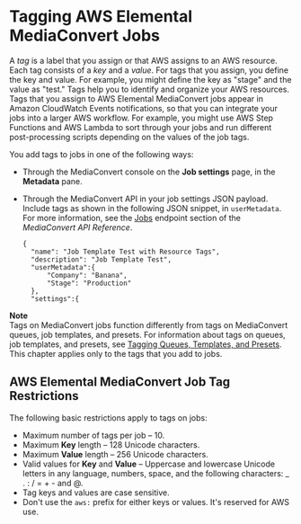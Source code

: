 # Tagging AWS Elemental MediaConvert Jobs<a name="tagging-jobs"></a>

A *tag* is a label that you assign or that AWS assigns to an AWS resource\. Each tag consists of a *key* and a *value*\. For tags that you assign, you define the key and value\. For example, you might define the key as "stage" and the value as "test\." Tags help you to identify and organize your AWS resources\. Tags that you assign to AWS Elemental MediaConvert jobs appear in Amazon CloudWatch Events notifications, so that you can integrate your jobs into a larger AWS workflow\. For example, you might use AWS Step Functions and AWS Lambda to sort through your jobs and run different post\-processing scripts depending on the values of the job tags\.

You add tags to jobs in one of the following ways:
+ Through the MediaConvert console on the **Job settings** page, in the **Metadata** pane\. 
+ Through the MediaConvert API in your job settings JSON payload\. Include tags as shown in the following JSON snippet, in `userMetadata`\. For more information, see the [Jobs](https://docs.aws.amazon.com/mediaconvert/latest/apireference/jobs.html) endpoint section of the *MediaConvert API Reference*\.

  ```
  {
  	"name": "Job Template Test with Resource Tags",
  	"description": "Job Template Test",
  	"userMetadata":{
  		"Company": "Banana",
  		"Stage": "Production"		
  	},
  	"settings":{
  ```

**Note**  
Tags on MediaConvert jobs function differently from tags on MediaConvert queues, job templates, and presets\. For information about tags on queues, job templates, and presets, see [Tagging Queues, Templates, and Presets](tagging-queues-templates-presets.md)\.  
This chapter applies only to the tags that you add to jobs\.

## AWS Elemental MediaConvert Job Tag Restrictions<a name="job-tagging-restrictions"></a>

The following basic restrictions apply to tags on jobs:
+ Maximum number of tags per job – 10\.
+ Maximum **Key** length – 128 Unicode characters\.
+ Maximum **Value** length – 256 Unicode characters\.
+ Valid values for **Key** and **Value** – Uppercase and lowercase Unicode letters in any language, numbers, space, and the following characters: \_ \. : / = \+ \- and @\.
+ Tag keys and values are case sensitive\.
+ Don't use the `aws:` prefix for either keys or values\. It's reserved for AWS use\.